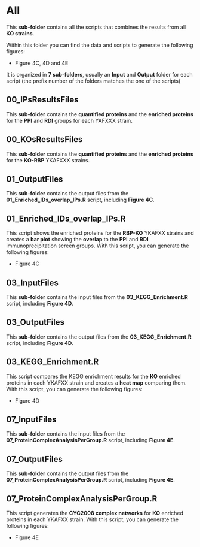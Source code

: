 # All

This **sub-folder** contains all the scripts that combines the results from all **KO strains**. 

Within this folder you can find the data and scripts to generate the following figures:

- Figure 4C, 4D and 4E

It is organized in **7 sub-folders**, usually an **Input** and **Output** folder for each script (the prefix number of the folders matches the one of the scripts)

## 00_IPsResultsFiles

This **sub-folder** contains the **quantified proteins** and the **enriched proteins** for the **PPI** and **RDI** groups for each YAFXXX strain.

## 00_KOsResultsFiles

This **sub-folder** contains the **quantified proteins** and the **enriched proteins** for the **KO-RBP** YKAFXXX strains.

## 01_OutputFiles

This **sub-folder** contains the output files from the **01_Enriched_IDs_overlap_IPs.R** script, including **Figure 4C**.

## 01_Enriched_IDs_overlap_IPs.R

This script shows the enriched proteins for the **RBP-KO** YKAFXX strains and creates a **bar plot** showing the **overlap** to the **PPI** and **RDI** immunoprecipitation screen groups. With this script, you can generate the following figures:

- Figure 4C

## 03_InputFiles

This **sub-folder** contains the input files from the **03_KEGG_Enrichment.R** script, including **Figure 4D**.

## 03_OutputFiles

This **sub-folder** contains the output files from the **03_KEGG_Enrichment.R** script, including **Figure 4D**.

## 03_KEGG_Enrichment.R

This script compares the KEGG enrichment results for the **KO** enriched proteins in each YKAFXX strain and creates a **heat map** comparing them. With this script, you can generate the following figures:

- Figure 4D

## 07_InputFiles

This **sub-folder** contains the input files from the **07_ProteinComplexAnalysisPerGroup.R** script, including **Figure 4E**.

## 07_OutputFiles

This **sub-folder** contains the output files from the **07_ProteinComplexAnalysisPerGroup.R** script, including **Figure 4E**.

## 07_ProteinComplexAnalysisPerGroup.R

This script generates the **CYC2008 complex networks** for  **KO** enriched proteins in each YKAFXX strain. With this script, you can generate the following figures:

- Figure 4E
